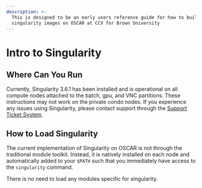 ```yaml
---
description: >-
  This is designed to be an early users reference guide for how to build and run
  singularity images on OSCAR at CCV for Brown University‌
---
```


# Intro to Singularity

## Where Can You Run

Currently, Singularity 3.6.1 has been installed and is operational on all compute nodes attached to the batch, gpu, and VNC partitions. These instructions may not work on the private condo nodes. If you experience any issues using Singularity, please contact support through the [Support Ticket System](../getting-help/ticket.md).

## How to Load Singularity <a id="how-to-load-singularity"></a>

‌The current implementation of Singularity on OSCAR is not through the traditional module toolkit. Instead, it is natively installed on each node and automatically added to your `$PATH` such that you immediately have access to the `singularity` command.

There is no need to load any modules specific for singularity.


